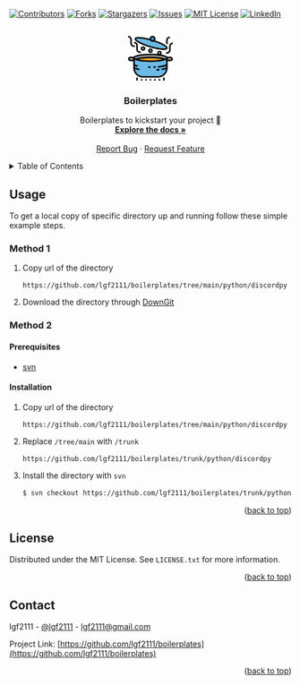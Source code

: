 <a name="readme-top"></a>

<!-- PROJECT SHIELDS -->

[![Contributors][contributors-shield]][contributors-url]
[![Forks][forks-shield]][forks-url]
[![Stargazers][stars-shield]][stars-url]
[![Issues][issues-shield]][issues-url]
[![MIT License][license-shield]][license-url]
[![LinkedIn][linkedin-shield]][linkedin-url]

<!-- PROJECT LOGO -->
<br />
<div align="center">
  <a href="https://github.com/lgf2111/boilerplates">
    <img src="images/logo.png" alt="Logo" width="80" height="80">
  </a>

<h3 align="center">Boilerplates</h3>

  <p align="center">
    Boilerplates to kickstart your project 🚀
    <br />
    <a href="https://github.com/lgf2111/boilerplates"><strong>Explore the docs »</strong></a>
    <br />
    <br />
    <a href="https://github.com/lgf2111/boilerplates/issues">Report Bug</a>
    ·
    <a href="https://github.com/lgf2111/boilerplates/issues">Request Feature</a>
  </p>
</div>

<!-- TABLE OF CONTENTS -->
<details>
  <summary>Table of Contents</summary>
  <ol>
    <li>
      <a href="#usage">Usage</a>
      <ul>
        <li><a href="#method-1">Method 1 (DownGit)</a></li>
        <li><a href="#method-2">Method 2 (svn)</a></li>
      </ul>
    </li>
    <li><a href="#license">License</a></li>
    <li><a href="#contact">Contact</a></li>
  </ol>
</details>

<!-- USAGE -->

## Usage

To get a local copy of specific directory up and running follow these simple example steps.

### Method 1

1. Copy url of the directory

   ```
   https://github.com/lgf2111/boilerplates/tree/main/python/discordpy
   ```

2. Download the directory through [DownGit](downgit.github.io)

### Method 2

#### Prerequisites

- [svn](https://svnbook.red-bean.com/)

#### Installation

1. Copy url of the directory

   ```
   https://github.com/lgf2111/boilerplates/tree/main/python/discordpy
   ```

2. Replace `/tree/main` with `/trunk`

   ```
   https://github.com/lgf2111/boilerplates/trunk/python/discordpy
   ```

3. Install the directory with `svn`

   ```bash
   $ svn checkout https://github.com/lgf2111/boilerplates/trunk/python/discordpy
   ```

<p align="right">(<a href="#readme-top">back to top</a>)</p>

<!-- LICENSE -->

## License

Distributed under the MIT License. See `LICENSE.txt` for more information.

<p align="right">(<a href="#readme-top">back to top</a>)</p>

<!-- CONTACT -->

## Contact

lgf2111 - [@lgf2111](https://twitter.com/lgf2111) - lgf2111@gmail.com

Project Link: [https://github.com/lgf2111/boilerplates](https://github.com/lgf2111/boilerplates)

<p align="right">(<a href="#readme-top">back to top</a>)</p>

<!-- MARKDOWN LINKS & IMAGES -->
<!-- https://www.markdownguide.org/basic-syntax/#reference-style-links -->

[contributors-shield]: https://img.shields.io/github/contributors/lgf2111/boilerplates.svg?style=for-the-badge
[contributors-url]: https://github.com/lgf2111/boilerplates/graphs/contributors
[forks-shield]: https://img.shields.io/github/forks/lgf2111/boilerplates.svg?style=for-the-badge
[forks-url]: https://github.com/lgf2111/boilerplates/network/members
[stars-shield]: https://img.shields.io/github/stars/lgf2111/boilerplates.svg?style=for-the-badge
[stars-url]: https://github.com/lgf2111/boilerplates/stargazers
[issues-shield]: https://img.shields.io/github/issues/lgf2111/boilerplates.svg?style=for-the-badge
[issues-url]: https://github.com/lgf2111/boilerplates/issues
[license-shield]: https://img.shields.io/github/license/lgf2111/boilerplates.svg?style=for-the-badge
[license-url]: https://github.com/lgf2111/boilerplates/blob/master/LICENSE.txt
[linkedin-shield]: https://img.shields.io/badge/-LinkedIn-black.svg?style=for-the-badge&logo=linkedin&colorB=555
[linkedin-url]: https://linkedin.com/in/lee-guan-feng
